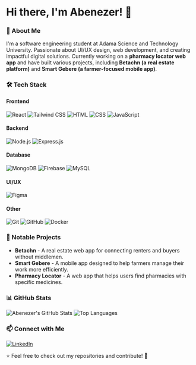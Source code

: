 # Hi there, I'm Abenezer! 👋

### 🚀 About Me
I'm a software engineering student at Adama Science and Technology University. Passionate about UI/UX design, web development, and creating impactful digital solutions. Currently working on a **pharmacy locator web app** and have built various projects, including **Betachn (a real estate platform)** and **Smart Gebere (a farmer-focused mobile app)**.

### 🛠 Tech Stack
#### Frontend
![React](https://img.shields.io/badge/React-20232A?style=for-the-badge&logo=react&logoColor=61DAFB) 
![Tailwind CSS](https://img.shields.io/badge/Tailwind_CSS-38B2AC?style=for-the-badge&logo=tailwind-css&logoColor=white) 
![HTML](https://img.shields.io/badge/HTML5-E34F26?style=for-the-badge&logo=html5&logoColor=white) 
![CSS](https://img.shields.io/badge/CSS3-1572B6?style=for-the-badge&logo=css3&logoColor=white) 
![JavaScript](https://img.shields.io/badge/JavaScript-F7DF1E?style=for-the-badge&logo=javascript&logoColor=black)

#### Backend
![Node.js](https://img.shields.io/badge/Node.js-339933?style=for-the-badge&logo=node.js&logoColor=white) 
![Express.js](https://img.shields.io/badge/Express.js-000000?style=for-the-badge&logo=express&logoColor=white)

#### Database
![MongoDB](https://img.shields.io/badge/MongoDB-4EA94B?style=for-the-badge&logo=mongodb&logoColor=white) 
![Firebase](https://img.shields.io/badge/Firebase-FFCA28?style=for-the-badge&logo=firebase&logoColor=black) 
![MySQL](https://img.shields.io/badge/MySQL-4479A1?style=for-the-badge&logo=mysql&logoColor=white)

#### UI/UX
![Figma](https://img.shields.io/badge/Figma-F24E1E?style=for-the-badge&logo=figma&logoColor=white) 

#### Other
![Git](https://img.shields.io/badge/Git-F05032?style=for-the-badge&logo=git&logoColor=white) 
![GitHub](https://img.shields.io/badge/GitHub-181717?style=for-the-badge&logo=github&logoColor=white) 
![Docker](https://img.shields.io/badge/Docker-2496ED?style=for-the-badge&logo=docker&logoColor=white)

### 📌 Notable Projects
- **Betachn** - A real estate web app for connecting renters and buyers without middlemen.  
- **Smart Gebere** - A mobile app designed to help farmers manage their work more efficiently.  
- **Pharmacy Locator** - A web app that helps users find pharmacies with specific medicines.  

### 📊 GitHub Stats
![Abenezer's GitHub Stats](https://github-readme-stats.vercel.app/api?username=Archon-3&show_icons=true&theme=radical)
![Top Languages](https://github-readme-stats.vercel.app/api/top-langs/?username=Archon-3&layout=compact&theme=radical)


### 📫 Connect with Me
[![LinkedIn](https://img.shields.io/badge/-LinkedIn-blue?style=for-the-badge&logo=linkedin)](https://linkedin.com/in//abenezer-abebe-0b592a358/)     

⭐️ Feel free to check out my repositories and contribute! 🚀

